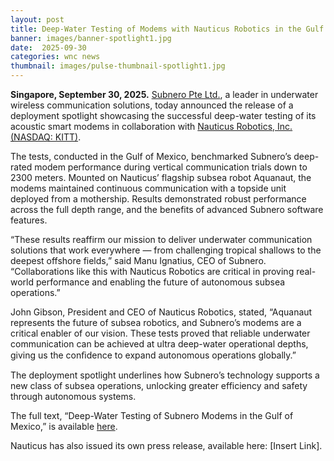 ```yaml
---
layout: post
title: Deep-Water Testing of Modems with Nauticus Robotics in the Gulf of Mexico
banner: images/banner-spotlight1.jpg
date:  2025-09-30
categories: wnc news
thumbnail: images/pulse-thumbnail-spotlight1.jpg
---
```


**Singapore, September 30, 2025.** [Subnero Pte Ltd.](https://subnero.com/), a leader in underwater wireless communication solutions, today announced the release of a deployment spotlight showcasing the successful deep-water testing of its acoustic smart modems in collaboration with [Nauticus Robotics, Inc. (NASDAQ: KITT)](https://nauticusrobotics.com/).

The tests, conducted in the Gulf of Mexico, benchmarked Subnero’s deep-rated modem performance during vertical communication trials down to 2300 meters. Mounted on Nauticus’ flagship subsea robot Aquanaut, the modems maintained continuous communication with a topside unit deployed from a mothership. Results demonstrated robust performance across the full depth range, and the benefits of advanced Subnero software features.

“These results reaffirm our mission to deliver underwater communication solutions that work everywhere — from challenging tropical shallows to the deepest offshore fields,” said Manu Ignatius, CEO of Subnero. “Collaborations like this with Nauticus Robotics are critical in proving real-world performance and enabling the future of autonomous subsea operations.”

John Gibson, President and CEO of Nauticus Robotics, stated, “Aquanaut represents the future of subsea robotics, and Subnero’s modems are a critical enabler of our vision. These tests proved that reliable underwater communication can be achieved at ultra deep-water operational depths, giving us the conﬁdence to expand autonomous operations globally.”

The deployment spotlight underlines how Subnero’s technology supports a new class of subsea operations, unlocking greater efficiency and safety through autonomous systems.

The full text, “Deep-Water Testing of Subnero Modems in the Gulf of Mexico,” is available [here]({{site.baseurl}}/brochures/deployment-spotlight1.pdf).

Nauticus has also issued its own press release, available here: [Insert Link].
